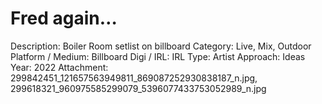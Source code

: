 # Fred again…

Description: Boiler Room setlist on billboard
Category: Live, Mix, Outdoor
Platform / Medium: Billboard
Digi / IRL: IRL
Type: Artist
Approach: Ideas
Year: 2022
Attachment: 299842451_121657563949811_869087252930838187_n.jpg, 299618321_960975585299079_5396077433753052989_n.jpg